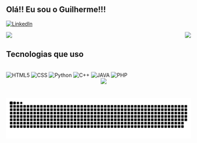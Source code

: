 
## Olá!! Eu sou o Guilherme!!! 

[![LinkedIn](https://img.shields.io/badge/LinkedIn-0077B5?style=for-the-badge&logo=linkedin&logoColor=white)](https://www.linkedin.com/in/guilherme-afonso-7a68771b2/)
<div>
  
  <img  height="180em" src="https://github-readme-stats.vercel.app/api?username=ParaQueNome&show_icons=true&theme=great-gatsby&include_all_commits=true&count_private=false"/>
  <img align="right" height="180em" src="https://github-readme-stats.vercel.app/api/top-langs/?username=ParaQueNome&layout=compact&langs_count=16&theme=great-gatsby"/>
</div>







## Tecnologias que uso



<div style="display: inline_block"><br/>
  <img align="center" alt="HTML5" src="https://img.shields.io/badge/HTML5-E34F26?style=for-the-badge&logo=html5&logoColor=white "/>
  <img align="center" alt="CSS" src="https://img.shields.io/badge/CSS3-1572B6?style=for-the-badge&logo=css3&logoColor=white "/>
  <img align="center" alt="Python" src="https://img.shields.io/badge/Python-14354C?style=for-the-badge&logo=python&logoColor=white"/>
  <img align="center" alt="C++" src="https://img.shields.io/badge/C%2B%2B-00599C?style=for-the-badge&logo=c%2B%2B&logoColor=white"/>
  <img align="center" alt="JAVA" src="https://img.shields.io/badge/Java-ED8B00?style=for-the-badge&logo=openjdk&logoColor=white"/>
  <img align="center" alt="PHP" src="https://img.shields.io/badge/PHP-777BB4?style=for-the-badge&logo=php&logoColor=white"/>
  <img align='right' src="https://media.giphy.com/media/836HiJc7pgzy8iNXCn/giphy.gif" width="230" />
</div><br/>

![Snake animation](https://github.com/ParaQueNome/ParaQueNome/blob/output/github-contribution-grid-snake.svg)


